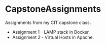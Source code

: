 # CapstoneAssignments
Assignments from my CIT capstone class.
* Assignment 1 - LAMP stack in Docker.
* Assignment 2 - Virtual Hosts in Apache.
